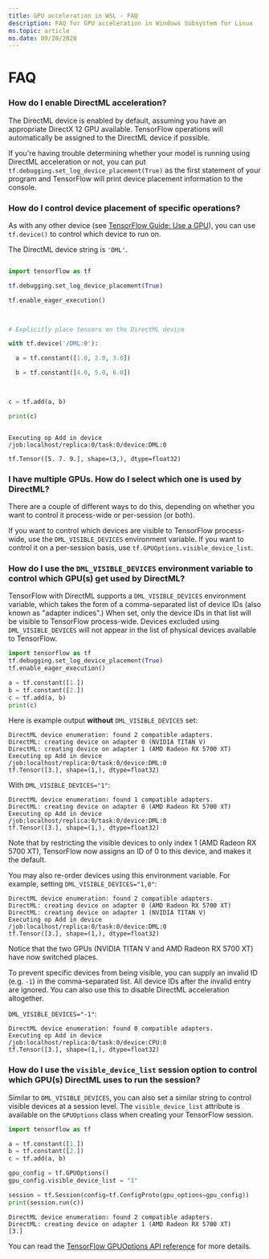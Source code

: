 ```yaml
---
title: GPU acceleration in WSL - FAQ
description: FAQ for GPU acceleration in Windows Subsystem for Linux
ms.topic: article
ms.date: 09/28/2020
---
```


# FAQ

### How do I enable DirectML acceleration? 

 
The DirectML device is enabled by default, assuming you have an appropriate DirectX 12 GPU available. TensorFlow operations will automatically be assigned to the DirectML device if possible. 

If you're having trouble determining whether your model is running using DirectML acceleration or not, you can put `tf.debugging.set_log_device_placement(True)` as the first statement of your program and TensorFlow will print device placement information to the console.

### How do I control device placement of specific operations? 
 

As with any other device (see [TensorFlow Guide: Use a GPU](https://www.tensorflow.org/guide/gpu)), you can use `tf.device()` to control which device to run on. 
 

The DirectML device string is `'DML'`. 


```python 

import tensorflow as tf 

tf.debugging.set_log_device_placement(True) 

tf.enable_eager_execution() 

 

# Explicitly place tensors on the DirectML device 

with tf.device('/DML:0'): 

  a = tf.constant([1.0, 2.0, 3.0]) 

  b = tf.constant([4.0, 5.0, 6.0]) 

 

c = tf.add(a, b) 

print(c) 

``` 


``` 

Executing op Add in device /job:localhost/replica:0/task:0/device:DML:0 

tf.Tensor([5. 7. 9.], shape=(3,), dtype=float32) 

```

### I have multiple GPUs. How do I select which one is used by DirectML?

There are a couple of different ways to do this, depending on whether you want to control it process-wide or per-session (or both).

If you want to control which devices are visible to TensorFlow process-wide, use the `DML_VISIBLE_DEVICES` environment variable. If you want to control it on a per-session basis, use `tf.GPUOptions.visible_device_list`.

### How do I use the `DML_VISIBLE_DEVICES` environment variable to control which GPU(s) get used by DirectML?

TensorFlow with DirectML supports a `DML_VISIBLE_DEVICES` environment variable, which takes the form of a comma-separated list of device IDs (also known as "adapter indices".) When set, only the device IDs in that list will be visible to TensorFlow process-wide. Devices excluded using `DML_VISIBLE_DEVICES` will not appear in the list of physical devices available to TensorFlow.

```python
import tensorflow as tf
tf.debugging.set_log_device_placement(True)
tf.enable_eager_execution()

a = tf.constant([1.])
b = tf.constant([2.])
c = tf.add(a, b)
print(c)
```

Here is example output **without** `DML_VISIBLE_DEVICES` set:

```
DirectML device enumeration: found 2 compatible adapters.
DirectML: creating device on adapter 0 (NVIDIA TITAN V)
DirectML: creating device on adapter 1 (AMD Radeon RX 5700 XT)
Executing op Add in device /job:localhost/replica:0/task:0/device:DML:0
tf.Tensor([3.], shape=(1,), dtype=float32)
```

With `DML_VISIBLE_DEVICES="1"`:

```
DirectML device enumeration: found 1 compatible adapters.
DirectML: creating device on adapter 0 (AMD Radeon RX 5700 XT)
Executing op Add in device /job:localhost/replica:0/task:0/device:DML:0
tf.Tensor([3.], shape=(1,), dtype=float32)
```

Note that by restricting the visible devices to only index 1 (AMD Radeon RX 5700 XT), TensorFlow now assigns an ID of 0 to this device, and makes it the default.

You may also re-order devices using this environment variable. For example, setting `DML_VISIBLE_DEVICES="1,0"`:

```
DirectML device enumeration: found 2 compatible adapters.
DirectML: creating device on adapter 0 (AMD Radeon RX 5700 XT)
DirectML: creating device on adapter 1 (NVIDIA TITAN V)
Executing op Add in device /job:localhost/replica:0/task:0/device:DML:0
tf.Tensor([3.], shape=(1,), dtype=float32)
```

Notice that the two GPUs (NVIDIA TITAN V and AMD Radeon RX 5700 XT) have now switched places.

To prevent specific devices from being visible, you can supply an invalid ID (e.g. `-1`) in the comma-separated list. All device IDs after the invalid entry are ignored. You can also use this to disable DirectML acceleration altogether.

`DML_VISIBLE_DEVICES="-1"`:

```
DirectML device enumeration: found 0 compatible adapters.
Executing op Add in device /job:localhost/replica:0/task:0/device:CPU:0
tf.Tensor([3.], shape=(1,), dtype=float32)
```

### How do I use the `visible_device_list` session option to control which GPU(s) DirectML uses to run the session?

Similar to `DML_VISIBLE_DEVICES`, you can also set a similar string to control visible devices at a session level. The `visible_device_list` attribute is available on the `GPUOptions` class when creating your TensorFlow session.

```python
import tensorflow as tf

a = tf.constant([1.])
b = tf.constant([2.])
c = tf.add(a, b)

gpu_config = tf.GPUOptions()
gpu_config.visible_device_list = "1"

session = tf.Session(config=tf.ConfigProto(gpu_options=gpu_config))
print(session.run(c))
```

```
DirectML device enumeration: found 2 compatible adapters.
DirectML: creating device on adapter 1 (AMD Radeon RX 5700 XT)
[3.]
```

You can read the [TensorFlow GPUOptions API reference](https://www.tensorflow.org/versions/r1.15/api_docs/python/tf/GPUOptions#visible_device_list) for more details.